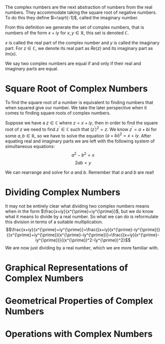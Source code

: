 The complex numbers are the next abstraction of numbers from the real numbers. They accommodate taking the square root of negative numbers. To do this they define $i=\sqrt{-1}$, called the imaginary number.

From this definition we generate the set of complex numbers, that is numbers of the form $x+iy$ for $x,y\in\mathbb{R}$, this set is denoted $\mathbb{C}$.

$x$ is called the real part of the complex number and $y$ is called the imaginary part.
For $z\in\mathbb{C}$, we denote its real part as $Re(z)$ and its imaginary part as $Im(x)$. 

We say two complex numbers are equal if and only if their real and imaginary parts are equal.

# Square Root of Complex Numbers

To find the square root of a number is equivalent to finding numbers that when squared give our number. We take the later perspective when it comes to finding square roots of complex numbers.

Suppose we have a $z\in\mathbb{C}$ where $z=x+iy$, then in order to find the square root of $z$ we need to find $z^{\prime}\in\mathbb{C}$ such that $(z^{\prime})^2=z$. We know $z^{\prime}=a+bi$ for some $a,b\in\mathbb{R}$, so we have to solve the equation $(a+bi)^2=x+iy$. After equating real and imaginary parts we are left with the following system of simultaneous equations:
$$a^2-b^2=x$$
$$2ab = y$$

We can rearrange and solve for $a$ and $b$. Remember that $a$ and $b$ are real!

# Dividing Complex Numbers

It may not be entirely clear what dividing two complex numbers means when in the form $\frac{x+iy}{x^{\prime}+iy^{\prime}}$, but we do know what it means to divide by a real number. So what we can do is reformulate this division in terms of a suitable multiplication.
$$\frac{x+iy}{x^{\prime}+iy^{\prime}}=\frac{(x+iy)(x^{\prime}-iy^{\prime})}{(x^{\prime}+iy^{\prime})(x^{\prime}-iy^{\prime})}=\frac{(x+iy)(x^{\prime}-iy^{\prime})}{(x^{\prime})^2-(y^{\prime})^2}$$
We are now just dividing by a real number, which we are more familiar with.

# Graphical Representations of Complex Numbers
# Geometrical Properties of Complex Numbers
# Operations with Complex Numbers